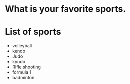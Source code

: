 # What is your favorite sports.

# List of sports
- volleyball
- kendo
- Judo
- kyudo
- Rifle shooting
- formula 1
- badminton

